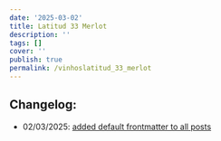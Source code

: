 ```yaml
---
date: '2025-03-02'
title: Latitud 33 Merlot
description: ''
tags: []
cover: ''
publish: true
permalink: /vinhoslatitud_33_merlot
---
```


## Changelog:
 - 02/03/2025: [added default frontmatter to all posts](https://github.com/bolokoz/yurio/commit/9756dc53320db69a162e10b64f310a555bc90f06)
